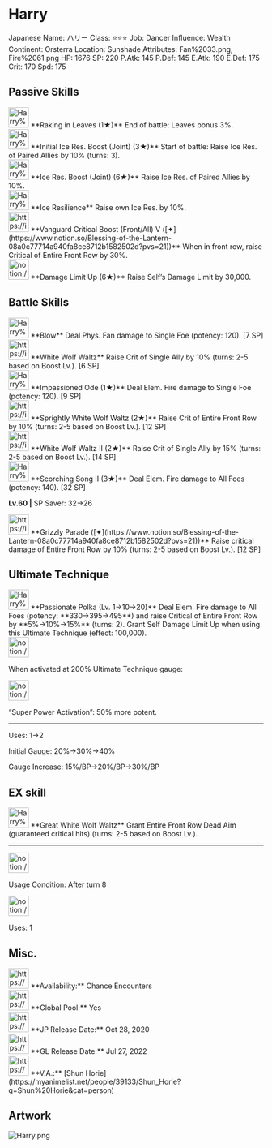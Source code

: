 # Harry

Japanese Name: ハリー
Class: ⭐️⭐️⭐️
Job: Dancer
Influence: Wealth
Continent: Orsterra
Location: Sunshade
Attributes: Fan%2033.png, Fire%2061.png
HP: 1676
SP: 220
P.Atk: 145
P.Def: 145
E.Atk: 190
E.Def: 175
Crit: 170
Spd: 175

## Passive Skills

<aside>
<img src="Harry%20cee04001c10a4420a8f13af486af99bf/Raking_in_Leaves.jpeg" alt="Harry%20cee04001c10a4420a8f13af486af99bf/Raking_in_Leaves.jpeg" width="40px" /> **Raking in Leaves (1★)**
End of battle: Leaves bonus 3%.

</aside>

<aside>
<img src="Harry%20cee04001c10a4420a8f13af486af99bf/Ice_Resilience.png" alt="Harry%20cee04001c10a4420a8f13af486af99bf/Ice_Resilience.png" width="40px" /> **Initial Ice Res. Boost (Joint) (3★)**
Start of battle: Raise Ice Res. of Paired Allies by 10% (turns: 3).

<aside>
<img src="Harry%20cee04001c10a4420a8f13af486af99bf/Ice_Resilience.png" alt="Harry%20cee04001c10a4420a8f13af486af99bf/Ice_Resilience.png" width="40px" /> **Ice Res. Boost (Joint) (6★)**
Raise Ice Res. of Paired Allies by 10%.

</aside>

</aside>

<aside>
<img src="Harry%20cee04001c10a4420a8f13af486af99bf/Ice_Resilience%201.png" alt="Harry%20cee04001c10a4420a8f13af486af99bf/Ice_Resilience%201.png" width="40px" /> **Ice Resilience**
Raise own Ice Res. by 10%.

</aside>

<aside>
<img src="https://img.game8.jp/6930267/03b99ed068930e0f043961e0f7614e00.png/show" alt="https://img.game8.jp/6930267/03b99ed068930e0f043961e0f7614e00.png/show" width="40px" /> **Vanguard Critical Boost (Front/All) V ([✦](https://www.notion.so/Blessing-of-the-Lantern-08a0c77714a940fa8ce8712b1582502d?pvs=21))**
When in front row, raise Critical of Entire Front Row by 30%.

</aside>

<aside>
<img src="notion://custom_emoji/2482af5e-3bb7-4af8-a110-df4150e44521/17debbc6-5396-80a6-933a-007af3a7f551" alt="notion://custom_emoji/2482af5e-3bb7-4af8-a110-df4150e44521/17debbc6-5396-80a6-933a-007af3a7f551" width="40px" /> **Damage Limit Up (6★)**
Raise Self’s Damage Limit by 30,000.

</aside>

## Battle Skills

<aside>
<img src="Harry%20cee04001c10a4420a8f13af486af99bf/Fan.png" alt="Harry%20cee04001c10a4420a8f13af486af99bf/Fan.png" width="40px" /> **Blow**
Deal Phys. Fan damage to Single Foe (potency: 120). [7 SP]

</aside>

<aside>
<img src="https://img.game8.jp/6909195/fb1af3b553f4112d4403e0f7452fd2a2.png/show" alt="https://img.game8.jp/6909195/fb1af3b553f4112d4403e0f7452fd2a2.png/show" width="40px" /> **White Wolf Waltz**
Raise Crit of Single Ally by 10% (turns: 2-5 based on Boost Lv.). [6 SP]

</aside>

<aside>
<img src="Harry%20cee04001c10a4420a8f13af486af99bf/Fire.png" alt="Harry%20cee04001c10a4420a8f13af486af99bf/Fire.png" width="40px" /> **Impassioned Ode (1★)**
Deal Elem. Fire damage to Single Foe (potency: 120). [9 SP]

</aside>

<aside>
<img src="https://img.game8.jp/6909195/fb1af3b553f4112d4403e0f7452fd2a2.png/show" alt="https://img.game8.jp/6909195/fb1af3b553f4112d4403e0f7452fd2a2.png/show" width="40px" /> **Sprightly White Wolf Waltz (2★)**
Raise Crit of Entire Front Row by 10% (turns: 2-5 based on Boost Lv.). [12 SP]

</aside>

<aside>
<img src="https://img.game8.jp/6909195/fb1af3b553f4112d4403e0f7452fd2a2.png/show" alt="https://img.game8.jp/6909195/fb1af3b553f4112d4403e0f7452fd2a2.png/show" width="40px" /> **White Wolf Waltz II (2★)**
Raise Crit of Single Ally by 15% (turns: 2-5 based on Boost Lv.). [14 SP]

</aside>

<aside>
<img src="Harry%20cee04001c10a4420a8f13af486af99bf/Fire%201.png" alt="Harry%20cee04001c10a4420a8f13af486af99bf/Fire%201.png" width="40px" /> **Scorching Song II (3★)**
Deal Elem. Fire damage to All Foes (potency: 140). [32 SP]

**Lv.60 |** SP Saver: 32→26

</aside>

<aside>
<img src="https://img.game8.jp/6909195/fb1af3b553f4112d4403e0f7452fd2a2.png/show" alt="https://img.game8.jp/6909195/fb1af3b553f4112d4403e0f7452fd2a2.png/show" width="40px" /> **Grizzly Parade ([✦](https://www.notion.so/Blessing-of-the-Lantern-08a0c77714a940fa8ce8712b1582502d?pvs=21))**
Raise critical damage of Entire Front Row by 10% (turns: 2-5 based on Boost Lv.). [12 SP]

</aside>

## Ultimate Technique

<aside>
<img src="Harry%20cee04001c10a4420a8f13af486af99bf/Fire%202.png" alt="Harry%20cee04001c10a4420a8f13af486af99bf/Fire%202.png" width="40px" /> **Passionate Polka (Lv. 1→10→20)**
Deal Elem. Fire damage to All Foes (potency: **330→395→495**) and raise Critical of Entire Front Row by **5%→10%→15%** (turns: 2). Grant Self Damage Limit Up when using this Ultimate Technique (effect: 100,000).

<aside>
<img src="notion://custom_emoji/2482af5e-3bb7-4af8-a110-df4150e44521/137ebbc6-5396-80a2-a199-007a067e9993" alt="notion://custom_emoji/2482af5e-3bb7-4af8-a110-df4150e44521/137ebbc6-5396-80a2-a199-007a067e9993" width="40px" />

When activated at 200% Ultimate Technique gauge:

<aside>
<img src="notion://custom_emoji/2482af5e-3bb7-4af8-a110-df4150e44521/193ebbc6-5396-8035-8eea-007a52e85f9d" alt="notion://custom_emoji/2482af5e-3bb7-4af8-a110-df4150e44521/193ebbc6-5396-8035-8eea-007a52e85f9d" width="40px" />

“Super Power Activation”: 50% more potent.

</aside>

</aside>

---

Uses:
1→2

Initial Gauge:
20%→30%→40%

Gauge Increase:
15%/BP→20%/BP→30%/BP

</aside>

## EX skill

<aside>
<img src="Harry%20cee04001c10a4420a8f13af486af99bf/Buff.png" alt="Harry%20cee04001c10a4420a8f13af486af99bf/Buff.png" width="40px" /> **Great White Wolf Waltz**
Grant Entire Front Row Dead Aim (guaranteed critical hits) (turns: 2-5 based on Boost Lv.).

---

<aside>
<img src="notion://custom_emoji/2482af5e-3bb7-4af8-a110-df4150e44521/137ebbc6-5396-802c-b9bc-007a54884b6f" alt="notion://custom_emoji/2482af5e-3bb7-4af8-a110-df4150e44521/137ebbc6-5396-802c-b9bc-007a54884b6f" width="40px" />

Usage Condition: After turn 8

</aside>

<aside>
<img src="notion://custom_emoji/2482af5e-3bb7-4af8-a110-df4150e44521/137ebbc6-5396-80ba-9f36-007a936447ac" alt="notion://custom_emoji/2482af5e-3bb7-4af8-a110-df4150e44521/137ebbc6-5396-80ba-9f36-007a936447ac" width="40px" />

Uses: 1

</aside>

</aside>

## Misc.

<aside>
<img src="https://www.notion.so/icons/gift_gray.svg" alt="https://www.notion.so/icons/gift_gray.svg" width="40px" /> **Availability:** Chance Encounters

</aside>

<aside>
<img src="https://www.notion.so/icons/globe_gray.svg" alt="https://www.notion.so/icons/globe_gray.svg" width="40px" /> **Global Pool:** Yes

</aside>

<aside>
<img src="https://www.notion.so/icons/calendar_red.svg" alt="https://www.notion.so/icons/calendar_red.svg" width="40px" /> **JP Release Date:**
Oct 28, 2020

</aside>

<aside>
<img src="https://www.notion.so/icons/calendar_blue.svg" alt="https://www.notion.so/icons/calendar_blue.svg" width="40px" /> **GL Release Date:**
Jul 27, 2022

</aside>

<aside>
<img src="https://www.notion.so/icons/microphone_gray.svg" alt="https://www.notion.so/icons/microphone_gray.svg" width="40px" /> **V.A.:** [Shun Horie](https://myanimelist.net/people/39133/Shun_Horie?q=Shun%20Horie&cat=person)

</aside>

## Artwork

![Harry.png](Harry%20cee04001c10a4420a8f13af486af99bf/Harry.png)